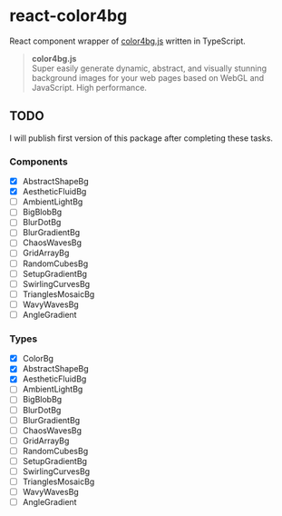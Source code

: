 # react-color4bg

React component wrapper of [color4bg.js](https://github.com/winterx/color4bg.js) written in TypeScript.

> **color4bg.js**  
> Super easily generate dynamic, abstract, and visually stunning background images for your web pages based on WebGL and JavaScript. High performance.

## TODO

I will publish first version of this package after completing these tasks.

### Components

- [x] AbstractShapeBg
- [x] AestheticFluidBg
- [ ] AmbientLightBg
- [ ] BigBlobBg
- [ ] BlurDotBg
- [ ] BlurGradientBg
- [ ] ChaosWavesBg
- [ ] GridArrayBg
- [ ] RandomCubesBg
- [ ] SetupGradientBg
- [ ] SwirlingCurvesBg
- [ ] TrianglesMosaicBg
- [ ] WavyWavesBg
- [ ] AngleGradient

### Types

- [x] ColorBg
- [x] AbstractShapeBg
- [x] AestheticFluidBg
- [ ] AmbientLightBg
- [ ] BigBlobBg
- [ ] BlurDotBg
- [ ] BlurGradientBg
- [ ] ChaosWavesBg
- [ ] GridArrayBg
- [ ] RandomCubesBg
- [ ] SetupGradientBg
- [ ] SwirlingCurvesBg
- [ ] TrianglesMosaicBg
- [ ] WavyWavesBg
- [ ] AngleGradient

